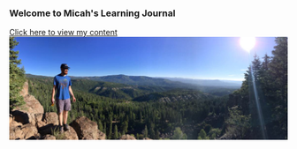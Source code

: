 ### Welcome to Micah's Learning Journal
[Click here to view my content](https://micahthor.github.io/learning-journal/)
![alt text](indeximg.jpg "Me at Zion National Park")


